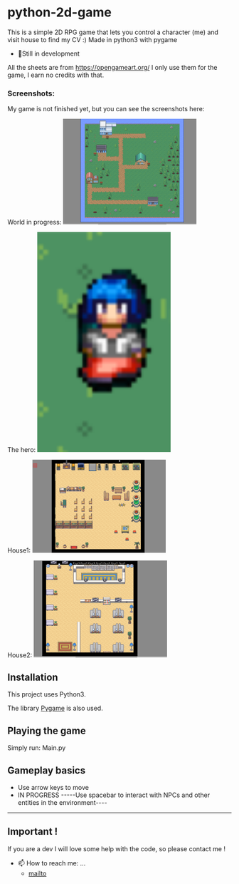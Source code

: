 # python-2d-game

This is a simple 2D  RPG game that lets you control a character (me) and visit house to find my CV :)
Made in python3 with pygame 

- 🌱Still in development

All the sheets are from https://opengameart.org/
I only use them for the game, I earn no credits with that.

### Screenshots:

My game is not finished yet, but you can see the screenshots here:

World in  progress:
<img src="./screen/world.png" width="300" >

The hero:
<img src="./screen/hero.png" width="300" >

House1:
<img src="./screen/house1.png" width="300" >

House2:
<img src="./screen/house2.png" width="300" >

## Installation

This project uses Python3. 
 
The library [Pygame](https://www.pygame.org) is also used. 

## Playing the game

Simply run:
    Main.py

## Gameplay basics

* Use arrow keys to move
* IN PROGRESS -----Use spacebar to interact with NPCs and other entities in the environment----

__________________________
## Important !


If you are a dev I will love some help with the code, so please contact me !

- 📫 How to reach me: ...
   *    [mailto](mailto:elodiegage@gmail.com/ "reach me")

